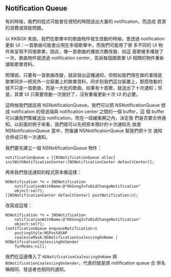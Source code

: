 Notification Queue
------------------

有的時候，我們的程式可能會在很短的時間送出大量的 notification，而造成
資源的浪費或效能問題。

以 KKBOX 來說，我們在歌單中的歌曲物件發生改動的時候，會透過
notification 更新 UI：一首歌曲可能會出現在多個歌單中，而我們可能用了很
多不同的 UI 物件來呈現不同張歌單，因此，像一首歌曲的播放次數改變、如這
首歌被多播放了一次，歌曲物件就透過 notification center，告訴每個跟歌單
UI 相關的物件重新讀取歌單資料。

照理說，只要有一首歌曲改變，就該發出這種通知，但假如我們現在做的事情是
歌單同步—把另外一台裝置上的歌單資料，同步到我們這台裝置上，那麼改動的
就不只是一首歌曲，而是一大批的歌曲，如果有十首歌，就送出了十次通知；但
是，其實 UI 只需要改動一次就好了，沒有重複更新十次 UI 的必要。

這時候我們就該用 NSNotificationQueue。我們可以把 NSNotificationQueue
想成 notification 的發送端與 notification center 之間的一個 buffer，這
個 buffer 可以讓我們暫緩送出 notification，而在一段緩衝期之內，決定我
們是否要合併通知。以前面的例子來看，我們就可以先把原本預計的十次通知先
放進 NSNotificationQueue 當中，然後讓 NSNotificationQueue 幫我們把十次
通知合併成只有一次通知。

我們要先建立一個 NSNotificationQueue 物件：

``` objc
notificationQueue = [[NSNotificationQueue alloc]
initWithNotificationCenter:[NSNotificationCenter defaultCenter]];
```

再來我們發送通知的程式原本像這樣：

``` objc
NSNotification *n = [NSNotification
    notificationWithName:@"KKSongInfoDidChangeNotification"
    object:self];
[[NSNotificationCenter defaultCenter] postNotification:n];
```

改寫成這樣：

``` objc
NSNotification *n = [NSNotification
    notificationWithName:@"KKSongInfoDidChangeNotification"
    object:self];
[notificationQueue enqueueNotification:n
	postingStyle:NSPostASAP
	coalesceMask:NSNotificationCoalescingOnName | NSNotificationCoalescingOnSender
	forModes:nil];
```

我們在這邊傳入了 `NSNotificationCoalescingOnName` 與
`NSNotificationCoalescingOnSender`，代表的就是請 notification queue 合
併名稱相同、發送者也相同的通知。
